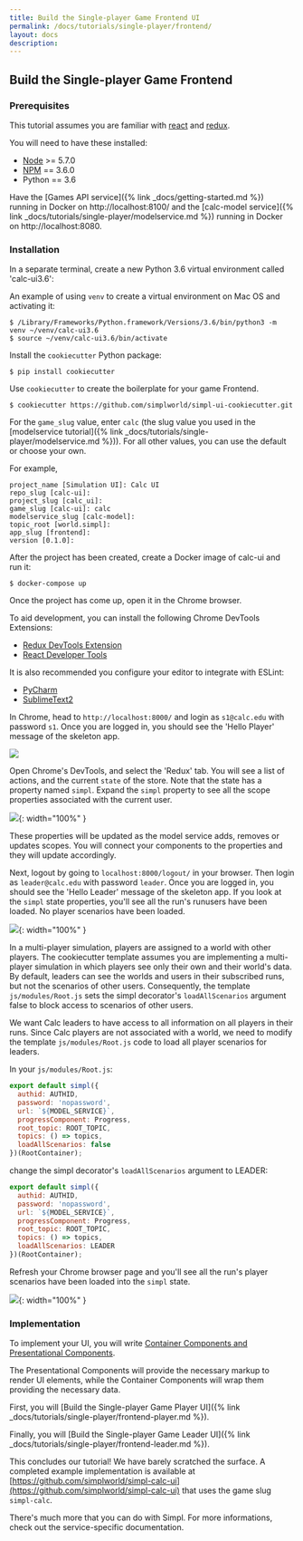 ```yaml
---
title: Build the Single-player Game Frontend UI
permalink: /docs/tutorials/single-player/frontend/
layout: docs
description:
---
```


## Build the Single-player Game Frontend

### Prerequisites

This tutorial assumes you are familiar with [react](https://reactjs.org) and [redux](https://github.com/reduxjs/react-redux).

You will need to have these installed:

* [Node](https://nodejs.org) >= 5.7.0
* [NPM](https://nodejs.org) == 3.6.0
* Python == 3.6

Have the [Games API service]({% link _docs/getting-started.md %}) running in Docker on http://localhost:8100/ and 
the [calc-model service]({% link _docs/tutorials/single-player/modelservice.md %}) running in Docker on http://localhost:8080. 

### Installation

In a separate terminal, create a new Python 3.6 virtual environment called 'calc-ui3.6':

An example of using `venv` to create a virtual environment  on Mac OS and activating it:
```shell
$ /Library/Frameworks/Python.framework/Versions/3.6/bin/python3 -m venv ~/venv/calc-ui3.6
$ source ~/venv/calc-ui3.6/bin/activate
```

Install the `cookiecutter` Python package:

```shell
$ pip install cookiecutter
```

Use `cookiecutter` to create the boilerplate for your game Frontend.

```shell
$ cookiecutter https://github.com/simplworld/simpl-ui-cookiecutter.git
```

For the `game_slug` value, enter `calc` (the slug value you used in the [modelservice tutorial]({% link _docs/tutorials/single-player/modelservice.md %})). 
For all other values, you can use the default or choose your own.

For example,

```shell
project_name [Simulation UI]: Calc UI
repo_slug [calc-ui]:
project_slug [calc_ui]:
game_slug [calc-ui]: calc
modelservice_slug [calc-model]:
topic_root [world.simpl]:
app_slug [frontend]:
version [0.1.0]:
```

After the project has been created, create a Docker image of calc-ui and run it:

```shell
$ docker-compose up
```

Once the project has come up, open it in the Chrome browser.

To aid development, you can install the following Chrome DevTools Extensions:

* [Redux DevTools Extension](https://chrome.google.com/webstore/detail/redux-devtools/lmhkpmbekcpmknklioeibfkpmmfibljd)
* [React Developer Tools](https://chrome.google.com/webstore/detail/react-developer-tools/fmkadmapgofadopljbjfkapdkoienihi?hl=en)

It is also recommended you configure your editor to integrate with ESLint:

* [PyCharm](https://www.jetbrains.com/help/pycharm/2016.1/eslint.html)
* [SublimeText2](https://github.com/roadhump/SublimeLinter-eslint)


In Chrome, head to `http://localhost:8000/` and login as `s1@calc.edu` with password `s1`.
Once you are logged in, you should see the 'Hello Player' message of the skeleton app.

![](/assets/img/tutorials/single-player/Hello_Player.png)

Open Chrome's DevTools, and select the 'Redux' tab. You will see a list of actions, and the
current `state` of the store. Note that the state has a property named `simpl`. Expand the `simpl` property
to see all the scope properties associated with the current user.

![](/assets/img/tutorials/single-player/Hello_Simpl_Player.png){: width="100%" }

These properties will be updated as the model service adds, removes or updates scopes.
You will connect your components to the properties and they will update accordingly.

Next, logout by going to `localhost:8000/logout/` in your browser. Then login as `leader@calc.edu` with password `leader`.
Once you are logged in, you should see the 'Hello Leader' message of the skeleton app. If you look at the `simpl`
state properties, you'll see all the run's runusers have been loaded. No player scenarios have been loaded.

![](/assets/img/tutorials/single-player/Hello_Simpl_Leader1.png){: width="100%" }

In a multi-player simulation, players are assigned to a world with other players.
The cookiecutter template assumes you are implementing a multi-player simulation in which players
see only their own and their world's data. By default, leaders can see the worlds and users in their subscribed runs,
but not the scenarios of other users. Consequently, the template `js/modules/Root.js` sets the simpl decorator's 
`loadAllScenarios` argument false to block access to scenarios of other users.

We want Calc leaders to have access to all information on all players in their runs. Since Calc players are not associated with
a world, we need to modify the template `js/modules/Root.js` code to load all player scenarios for leaders.

In your `js/modules/Root.js`:

```jsx
export default simpl({
  authid: AUTHID,
  password: 'nopassword',
  url: `${MODEL_SERVICE}`,
  progressComponent: Progress,
  root_topic: ROOT_TOPIC,
  topics: () => topics,
  loadAllScenarios: false
})(RootContainer);
```

change the simpl decorator's `loadAllScenarios` argument to LEADER:

```jsx
export default simpl({
  authid: AUTHID,
  password: 'nopassword',
  url: `${MODEL_SERVICE}`,
  progressComponent: Progress,
  root_topic: ROOT_TOPIC,
  topics: () => topics,
  loadAllScenarios: LEADER
})(RootContainer);
```

Refresh your Chrome browser page and you'll see all the run's player scenarios have been loaded into the `simpl` state.

![](/assets/img/tutorials/single-player/Hello_Simpl_Leader2.png){: width="100%" }

### Implementation

To implement your UI, you will write [Container Components and Presentational Components](https://medium.com/@dan_abramov/smart-and-dumb-components-7ca2f9a7c7d0).

The Presentational Components will provide the necessary markup to render UI elements, while the Container Components will wrap them providing the necessary data.

First, you will [Build the Single-player Game Player UI]({% link _docs/tutorials/single-player/frontend-player.md %}).

Finally, you will [Build the Single-player Game Leader UI]({% link _docs/tutorials/single-player/frontend-leader.md %}).

This concludes our tutorial! We have barely scratched the surface. A completed example implementation is available at 
[https://github.com/simplworld/simpl-calc-ui](https://github.com/simplworld/simpl-calc-ui)
that uses the game slug `simpl-calc`.

There's much more that you can do with Simpl. For more informations, check out the service-specific documentation.
